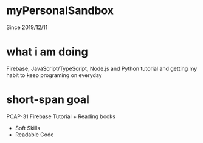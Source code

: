 # myPersonalSandbox
Since 2019/12/11

# what i am doing
Firebase, JavaScript/TypeScript, Node.js and Python tutorial and getting my habit to keep programing on everyday

# short-span goal
PCAP-31
Firebase Tutorial
+
Reading books
- Soft Skills
- Readable Code